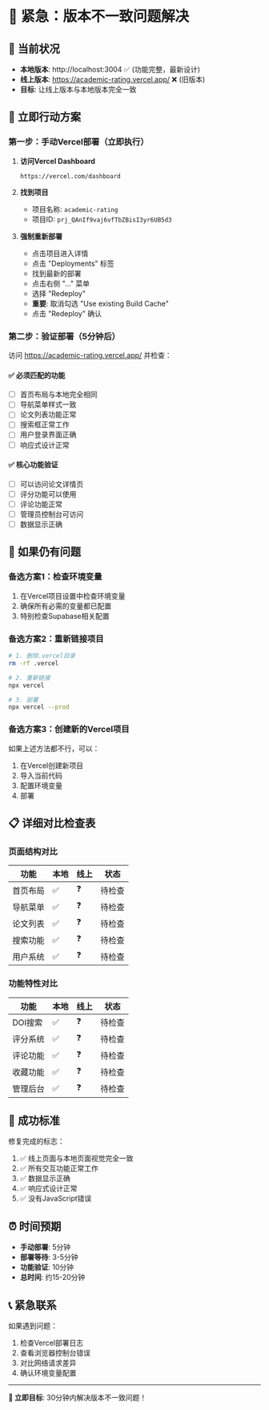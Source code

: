 # 🚨 紧急：版本不一致问题解决

## 📍 当前状况
- **本地版本**: http://localhost:3004 ✅ (功能完整，最新设计)
- **线上版本**: https://academic-rating.vercel.app/ ❌ (旧版本)
- **目标**: 让线上版本与本地版本完全一致

## 🚀 立即行动方案

### 第一步：手动Vercel部署（立即执行）

1. **访问Vercel Dashboard**
   ```
   https://vercel.com/dashboard
   ```

2. **找到项目**
   - 项目名称: `academic-rating`
   - 项目ID: `prj_QAnIf9vaj6vfTbZBisI3yr6UB5d3`

3. **强制重新部署**
   - 点击项目进入详情
   - 点击 "Deployments" 标签  
   - 找到最新的部署
   - 点击右侧 "..." 菜单
   - 选择 "Redeploy"
   - **重要**: 取消勾选 "Use existing Build Cache"
   - 点击 "Redeploy" 确认

### 第二步：验证部署（5分钟后）

访问 https://academic-rating.vercel.app/ 并检查：

#### ✅ 必须匹配的功能
- [ ] 首页布局与本地完全相同
- [ ] 导航菜单样式一致
- [ ] 论文列表功能正常
- [ ] 搜索框正常工作
- [ ] 用户登录界面正确
- [ ] 响应式设计正常

#### ✅ 核心功能验证
- [ ] 可以访问论文详情页
- [ ] 评分功能可以使用
- [ ] 评论功能正常
- [ ] 管理员控制台可访问
- [ ] 数据显示正确

## 🔧 如果仍有问题

### 备选方案1：检查环境变量
1. 在Vercel项目设置中检查环境变量
2. 确保所有必需的变量都已配置
3. 特别检查Supabase相关配置

### 备选方案2：重新链接项目
```bash
# 1. 删除.vercel目录
rm -rf .vercel

# 2. 重新链接
npx vercel

# 3. 部署
npx vercel --prod
```

### 备选方案3：创建新的Vercel项目
如果上述方法都不行，可以：
1. 在Vercel创建新项目
2. 导入当前代码
3. 配置环境变量
4. 部署

## 📋 详细对比检查表

### 页面结构对比
| 功能 | 本地 | 线上 | 状态 |
|------|------|------|------|
| 首页布局 | ✅ | ❓ | 待检查 |
| 导航菜单 | ✅ | ❓ | 待检查 |
| 论文列表 | ✅ | ❓ | 待检查 |
| 搜索功能 | ✅ | ❓ | 待检查 |
| 用户系统 | ✅ | ❓ | 待检查 |

### 功能特性对比
| 功能 | 本地 | 线上 | 状态 |
|------|------|------|------|
| DOI搜索 | ✅ | ❓ | 待检查 |
| 评分系统 | ✅ | ❓ | 待检查 |
| 评论功能 | ✅ | ❓ | 待检查 |
| 收藏功能 | ✅ | ❓ | 待检查 |
| 管理后台 | ✅ | ❓ | 待检查 |

## 🎯 成功标准

修复完成的标志：
1. ✅ 线上页面与本地页面视觉完全一致
2. ✅ 所有交互功能正常工作
3. ✅ 数据显示正确
4. ✅ 响应式设计正常
5. ✅ 没有JavaScript错误

## ⏰ 时间预期

- **手动部署**: 5分钟
- **部署等待**: 3-5分钟  
- **功能验证**: 10分钟
- **总时间**: 约15-20分钟

## 📞 紧急联系

如果遇到问题：
1. 检查Vercel部署日志
2. 查看浏览器控制台错误
3. 对比网络请求差异
4. 确认环境变量配置

---

**🎯 立即目标**: 30分钟内解决版本不一致问题！
